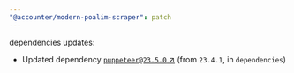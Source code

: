 ```yaml
---
"@accounter/modern-poalim-scraper": patch
---
```

dependencies updates:
  - Updated dependency [`puppeteer@23.5.0` ↗︎](https://www.npmjs.com/package/puppeteer/v/23.5.0) (from `23.4.1`, in `dependencies`)
